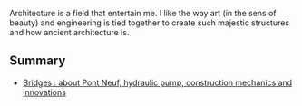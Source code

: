 Architecture is a field that entertain me. I like the way art \(in the sens of beauty\) and engineering is tied together to create such majestic structures and how ancient architecture is.

## Summary

* [Bridges : about Pont Neuf, hydraulic pump, construction mechanics and innovations](Bridges.md)

